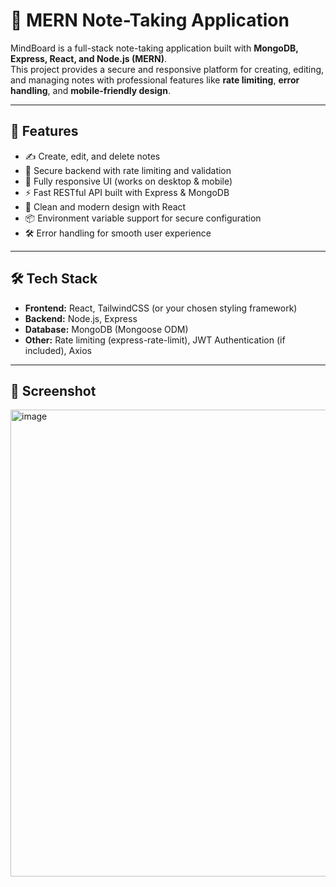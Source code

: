# 📝 MERN Note-Taking Application

MindBoard is a full-stack note-taking application built with **MongoDB, Express, React, and Node.js (MERN)**.  
This project provides a secure and responsive platform for creating, editing, and managing notes with professional features like **rate limiting**, **error handling**, and **mobile-friendly design**.

---

## 🚀 Features

- ✍️ Create, edit, and delete notes
- 🔐 Secure backend with rate limiting and validation
- 📱 Fully responsive UI (works on desktop & mobile)
- ⚡ Fast RESTful API built with Express & MongoDB
- 🎨 Clean and modern design with React
- 📦 Environment variable support for secure configuration
- 🛠 Error handling for smooth user experience

---

## 🛠 Tech Stack

- **Frontend:** React, TailwindCSS (or your chosen styling framework)
- **Backend:** Node.js, Express
- **Database:** MongoDB (Mongoose ODM)
- **Other:** Rate limiting (express-rate-limit), JWT Authentication (if included), Axios

---

## 📸 Screenshot


<img width="2249" height="747" alt="image" src="https://github.com/user-attachments/assets/facc0c40-8c09-4f4c-bc2b-23dc0785ee73" />
